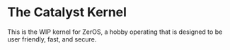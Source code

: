 # The Catalyst Kernel

This is the WIP kernel for ZerOS, a hobby operating that is designed to be user friendly, fast, and secure.
